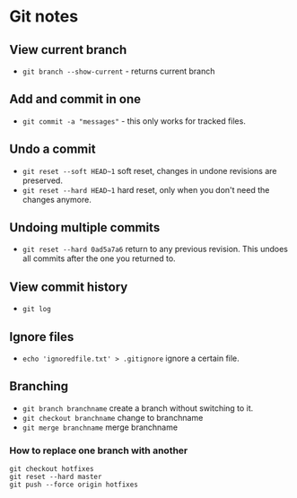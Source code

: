 # Git notes

## View current branch

- `git branch --show-current` - returns current branch

## Add and commit in one

- `git commit -a "messages"` - this only works for tracked files.

## Undo a commit

- `git reset --soft HEAD~1` soft reset, changes in undone revisions are preserved.
- `git reset --hard HEAD~1` hard reset, only when you don't need the changes anymore.

## Undoing multiple commits

- `git reset --hard 0ad5a7a6` return to any previous revision. This undoes all commits after the one you returned to.

## View commit history

- `git log`

## Ignore files

- `echo 'ignoredfile.txt' > .gitignore` ignore a certain file.

## Branching

- `git branch branchname` create a branch without switching to it.
- `git checkout branchname` change to branchname
- `git merge branchname` merge branchname

### How to replace one branch with another

```
git checkout hotfixes
git reset --hard master
git push --force origin hotfixes
```